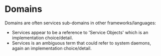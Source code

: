 # Domains

Domains are often services sub-domains in other frameworks/languages:

- Services appear to be a reference to 'Service Objects' which is an
  implementation choice/detail.
- Services is an ambiguous term that could refer to system daemons, again an
  implementation choice/detail.
